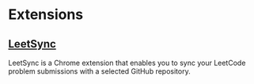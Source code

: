 <h1>Extensions</h1>
<div>
  <h2><a href="https://chromewebstore.google.com/detail/leetsync-leetcode-to-gith/ppkbejeolfcbaomanmbpjdbkfcjfhjnd">LeetSync</a></h2>
  LeetSync is a Chrome extension that enables you to sync your LeetCode problem submissions with a selected GitHub repository.<br>
</div>
